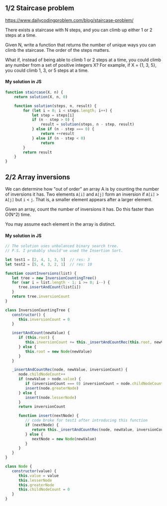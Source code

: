 ## 1/2 Staircase problem
https://www.dailycodingproblem.com/blog/staircase-problem/

There exists a staircase with N steps, and you can climb up either 1 or 2 steps at a time.

Given N, write a function that returns the number of unique ways you can climb the staircase.
The order of the steps matters.

What if, instead of being able to climb 1 or 2 steps at a time, you could climb any number from a set of positive integers X? For example, if X = {1, 3, 5}, you could climb 1, 3, or 5 steps at a time.

#### My solution in JS
```javascript
function staircase(X, n) {
    return solution(X, n, 0)

    function solution(steps, n, result) {
        for (let i = 0; i < steps.length; i++) {
            let step = steps[i]
            if (n - step > 0) {
                result = solution(steps, n - step, result)
            } else if (n - step === 0) {
                return ++result
            } else if (n - step < 0)
                return
        }
        return result
    }
}
```

## 2/2 Array inversions

We can determine how "out of order" an array A is by counting the number of inversions it has. Two elements `A[i]` and `A[j]` form an inversion if `A[i]` > `A[j]` but `i` < `j`. That is, a smaller element appears after a larger element.

Given an array, count the number of inversions it has. Do this faster than O(N^2) time.

You may assume each element in the array is distinct.

#### My solution in JS
```javascript
// The solution uses unbalanced binary search tree.
// P.S. I probably should've used the Insertion Sort.

let test1 = [2, 4, 1, 3, 5]  // res: 3
let test2 = [5, 4, 3, 2, 1]  // res: 10

function countInversions(list) {
   let tree = new InversionCountingTree()
   for (var i = list.length - 1; i >= 0; i--) {
      tree.insertAndCount(list[i])
   }
   return tree.inversionCount
}

class InversionCountingTree {
   constructor() {
      this.inversionCount = 0
   }

   insertAndCount(newValue) {
      if (this.root) {
         this.inversionCount += this._insertAndCountRec(this.root, newValue, 0)
      } else {
         this.root = new Node(newValue)
      }
   }

   _insertAndCountRec(node, newValue, inversionCount) {
      node.childNodeCount++
      if (newValue > node.value) {
         if (inversionCount === 0) inversionCount = node.childNodeCount
         insert(node.greaterNode)
      } else {
         insert(node.lesserNode)
      }
      return inversionCount

      function insert(nextNode) {
         // code broke for test1 after introducing this function
         if (nextNode) {
            return this._insertAndCountRec(node, newValue, inversionCount)
         } else {
            nextNode = new Node(newValue)
         }
      }
   }
}

class Node {
   constructor(value) {
      this.value = value
      this.lesserNode
      this.greaterNode
      this.childNodeCount = 0
   }
}

```
